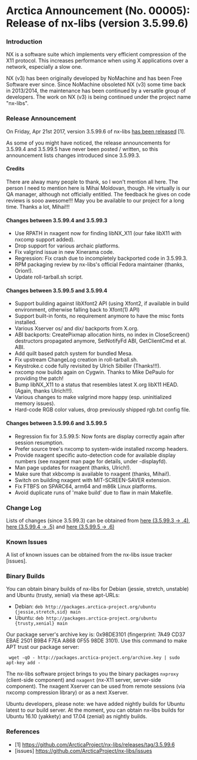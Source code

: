 # Arctica Announcement (No. 00005): Release of nx-libs (version 3.5.99.6)

### Introduction

NX is a software suite which implements very efficient compression of the
X11 protocol. This increases performance when using X applications over a
network, especially a slow one.

NX (v3) has been originally developed by NoMachine and has been Free
Software ever since. Since NoMachine obsoleted NX (v3) some time back in
2013/2014, the maintenance has been continued by a versatile group of
developers. The work on NX (v3) is being continued under the project name
"nx-libs".

### Release Announcement

On Friday, Apr 21st 2017, version 3.5.99.6 of nx-libs [has been
released](https://github.com/ArcticaProject/nx-libs/releases/tag/3.5.99.6)
[1].

As some of you might have noticed, the release announcements for 3.5.99.4
and 3.5.99.5 have never been posted / written, so this announcement lists
changes introduced since 3.5.99.3.

#### Credits

There are alway many people to thank, so I won't mention all here. The
person I need to mention here is Mihai Moldovan, though. He virtually is
our QA manager, although not officially entitled. The feedback he gives
on code reviews is sooo awesome!!! May you be available to our project
for a long time. Thanks a lot, Mihai!!!

#### Changes between 3.5.99.4 and 3.5.99.3

  * Use RPATH in nxagent now for finding libNX_X11 (our fake libX11 with
    nxcomp support added).
  * Drop support for various archaic platforms.
  * Fix valgrind issue in new Xinerama code.
  * Regression: Fix crash due to incompletely backported code in 3.5.99.3.
  * RPM packaging review by nx-libs's official Fedora maintainer (thanks, Orion!).
  * Update roll-tarball.sh script.

#### Changes between 3.5.99.5 and 3.5.99.4

  * Support building against libXfont2 API (using Xfont2, if available in
    build environment, otherwise falling back to Xfont(1) API)
  * Support built-in fonts, no requirement anymore to have the misc fonts
    installed.
  * Various Xserver os/ and dix/ backports from X.org.
  * ABI backports: CreatePixmap allocation hints, no index in CloseScreen()
    destructors propagated anymore, SetNotifyFd ABI, GetClientCmd et al. ABI.
  * Add quilt based patch system for bundled Mesa.
  * Fix upstream ChangeLog creation in roll-tarball.sh.
  * Keystroke.c code fully revisited by Ulrich Sibiller (Thanks!!!).
  * nxcomp now builds again on Cygwin. Thanks to Mike DePaulo for providing
    the patch!
  * Bump libNX_X11 to a status that resembles latest X.org libX11 HEAD.
    (Again, thanks Ulrich!!!).
  * Various changes to make valgrind more happy (esp. uninitialized memory
    issues).
  * Hard-code RGB color values, drop previously shipped rgb.txt config file.

#### Changes between 3.5.99.6 and 3.5.99.5

  * Regression fix for 3.5.99.5: Now fonts are display correctly again after
    session resumption.
  * Prefer source tree's nxcomp to system-wide installed nxcomp headers.
  * Provide nxagent specific auto-detection code for available display
    numbers (see nxagent man page for details, under -displayfd).
  * Man page updates for nxagent (thanks, Ulrich!).
  * Make sure that xkbcomp is available to nxagent (thanks, Mihai!).
  * Switch on building nxagent with MIT-SCREEN-SAVER extension.
  * Fix FTBFS on SPARC64, arm64 and m86k Linux platforms.
  * Avoid duplicate runs of 'make build' due to flaw in main Makefile.

### Change Log

Lists of changes (since 3.5.99.3) can be obtained from
[here (3.5.99.3 -> .4)](https://github.com/ArcticaProject/nx-libs/commit/095ba65b0320be5ac864245c99da1a94f83d96eb),
[here (3.5.99.4 -> .5)](https://github.com/ArcticaProject/nx-libs/commit/3a2ecb9a5d3b54b07cb3ea54d74f80a0686821db)
and [here (3.5.99.5 -> .6)](https://github.com/ArcticaProject/nx-libs/commit/06a6a5fca31a2f104c734ce49acaaccb5ddf1718)

### Known Issues

A list of known issues can be obtained from the nx-libs issue tracker [issues].

### Binary Builds

You can obtain binary builds of nx-libs for Debian (jessie, stretch,
unstable) and Ubuntu (trusty, xenial) via these apt-URLs:

  * Debian: ``deb http://packages.arctica-project.org/ubuntu {jessie,stretch,sid} main``
  * Ubuntu: ``deb http://packages.arctica-project.org/ubuntu {trusty,xenial} main``

Our package server's archive key is: 0x98DE3101 (fingerprint: 7A49 CD37
EBAE 2501 B9B4  F7EA A868 0F55 98DE 3101). Use this command to make APT
trust our package server:

     wget -qO - http://packages.arctica-project.org/archive.key | sudo apt-key add -

The nx-libs software project brings to you the binary packages
``nxproxy`` (client-side component) and ``nxagent`` (nx-X11 server,
server-side component). The nxagent Xserver can be used from remote
sessions (via nxcomp compression library) or as a next Xserver.

Ubuntu developers, please note: we have added nightly builds for Ubuntu
latest to our build server. At the moment, you can obtain nx-libs builds for
Ubuntu 16.10 (yakkety) and 17.04 (zenial) as nightly builds.

### References

 - [1] https://github.com/ArcticaProject/nx-libs/releases/tag/3.5.99.6
 - [issues] https://github.com/ArcticaProject/nx-libs/issues
